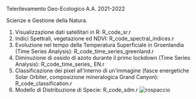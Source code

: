 Telerilevamento Geo-Ecologico A.A. 2021-2022

Scienze e Gestione della Natura. 

1) Visualizzazione dati satellitari in R: R_code_sr.r 
2) Indici Spettrali, vegetazione ed NDVI: R_code_spectral_indices.r
3) Evoluzione nel tempo della Temperatura Superficiale in Groenlandia (Time Series Analysis): R_code_time_series_greenland.r 
4) Diminuzione di ossido di azoto durante il primo lockdown (Time Series Analysis): R_code_time_series_ EN.r
5) Classificazione dei pixel all'interno di un'immagine (fasce energetiche Solar Orbiter, composizione mineralogica Grand Canyon): R_code_classification.r 
6) Modello di Distribuzione di Specie: R_code_sdm.r 
![rospaccio](https://user-images.githubusercontent.com/63868353/171892805-33846864-6692-4844-b808-3f21bf869782.jpg)
